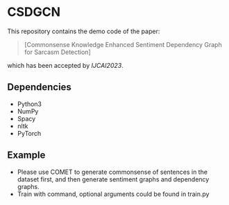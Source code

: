 # CSDGCN
This repository contains the demo code of the paper:
>[Commonsense Knowledge Enhanced Sentiment Dependency Graph
for Sarcasm Detection]

which has been accepted by *IJCAI2023*.
## Dependencies
* Python3
* NumPy
* Spacy
* nltk
* PyTorch

## Example
* Please use COMET to generate commonsense of sentences in the dataset first, and then generate sentiment graphs and dependency graphs.
* Train with command, optional arguments could be found in train.py




